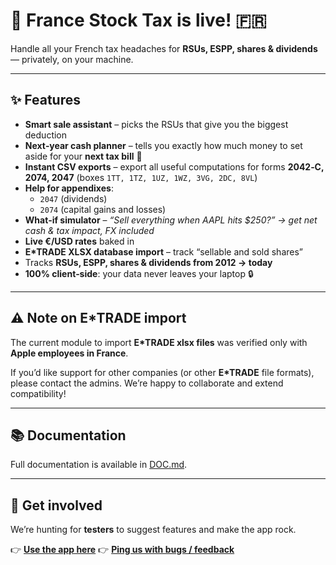 # 🚀 France Stock Tax is live! 🇫🇷

Handle all your French tax headaches for **RSUs, ESPP, shares & dividends** — privately, on your machine.

---

## ✨ Features

- **Smart sale assistant** – picks the RSUs that give you the biggest deduction
- **Next‑year cash planner** – tells you exactly how much money to set aside for your **next tax bill** 💸
- **Instant CSV exports** – export all useful computations for forms **2042‑C, 2074, 2047**
  (boxes `1TT, 1TZ, 1UZ, 1WZ, 3VG, 2DC, 8VL`)
- **Help for appendixes**:
  - `2047` (dividends)
  - `2074` (capital gains and losses)
- **What‑if simulator** –
  _“Sell everything when AAPL hits $250?” → get net cash & tax impact, FX included_
- **Live €/USD rates** baked in
- **E*TRADE XLSX database import** – track “sellable and sold shares”
- Tracks **RSUs, ESPP, shares & dividends from 2012 → today**
- **100% client‑side**: your data never leaves your laptop 🔒

---

## ⚠️ Note on E*TRADE import

The current module to import **E*TRADE xlsx files** was verified only with **Apple employees in France**.

If you’d like support for other companies (or other **E*TRADE** file formats), please contact the admins.
We’re happy to collaborate and extend compatibility!

---

## 📚 Documentation

Full documentation is available in [DOC.md](./DOC.md).

---

## 🚀 Get involved

We’re hunting for **testers** to suggest features and make the app rock.

👉 **[Use the app here](https://www.francestocktax.fr)**
👉 [**Ping us with bugs / feedback**](mailto:francestocktax@gmail.com)
